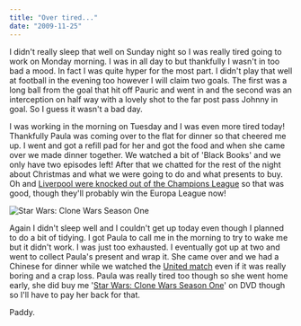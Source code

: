 ```yaml
---
title: "Over tired..."
date: "2009-11-25"
---
```

I didn't really sleep that well on Sunday night so I was really tired going to work on Monday morning. I was in all day to but thankfully I wasn't in too bad a mood. In fact I was quite hyper for the most part. I didn't play that well at football in the evening too however I will claim two goals. The first was a long ball from the goal that hit off Pauric and went in and the second was an interception on half way with a lovely shot to the far post pass Johnny in goal. So I guess it wasn't a bad day.

I was working in the morning on Tuesday and I was even more tired today! Thankfully Paula was coming over to the flat for dinner so that cheered me up. I went and got a refill pad for her and got the food and when she came over we made dinner together. We watched a bit of 'Black Books' and we only have two episodes left! After that we chatted for the rest of the night about Christmas and what we were going to do and what presents to buy. Oh and [Liverpool were knocked out of the Champions League](http://www.rte.ie/sport/soccer/2009/1124/liverpool_debrecen.html) so that was good, though they'll probably win the Europa League now!

![Star Wars: Clone Wars Season One](/images/tcw_bg.jpg "The Clone Wars: Season One")

Again I didn't sleep well and I couldn't get up today even though I planned to do a bit of tidying. I got Paula to call me in the morning to try to wake me but it didn't work. I was just too exhausted. I eventually got up at two and went to collect Paula's present and wrap it. She came over and we had a Chinese for dinner while we watched the [United match](http://www.rte.ie/sport/soccer/2009/1125/manunited_besiktas.html) even if it was really boring and a crap loss. Paula was really tired too though so she went home early, she did buy me '[Star Wars: Clone Wars Season One](http://www.starwars.com/theclonewars/news20090715.html)' on DVD though so I'll have to pay her back for that.

Paddy.